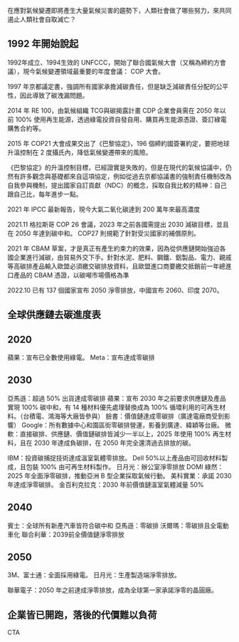 
在應對氣候變遷即將產生大量氣候災害的趨勢下，人類社會做了哪些努力，來共同遏止人類社會自取滅亡？

## 1992 年開始說起

1992年成立、1994生效的 UNFCCC，開始了聯合國氣候大會（又稱為締約方會議），現今氣候變遷領域最重要的年度會議： COP 大會。

1997 年京都議定書，強調所有國家承擔減碳責任，但是缺乏減碳責任分配的公平性，因此導致了碳洩漏問題。

2014 年 RE 100，由氣候組織 TCG與碳揭露計畫 CDP 企業會員需在 2050 年以前 100% 使用再生能源，透過綠電投資自發自用、購買再生能源憑證、簽訂綠電購售合約等。

2015 年 COP21 大會成果交出了《巴黎協定》，196 個締約國簽署約定，要把地球升溫控制在 2 度攝氏內，降低氣候變遷帶來的風險。

《巴黎協定》的升溫控制目標，已經證實是失敗的，但是在現代的氣候協議中，仍然有許多觀念與基礎都來自這項協定，例如從過去京都協議書的強制責任機制改為自我參與機制，提出國家自訂貢獻（NDC）的概念，採取自我比較的精神：自己跟自己比，每年進步一點。

2021 年 IPCC 最新報告，現今大氣二氧化碳達到 200 萬年來最高濃度

2021.11 格拉斯哥 COP 26 會議，2023 年之前各國需提出 2030 減碳目標，並且在 2050 年達到碳中和。 COP27 則規範了針對受災國家的補償原則。

2021 年 CBAM 草案，才是真正有產生約束力的效果，因為從供應鏈開始強迫各國企業進行減碳，由貿易外交下手。針對水泥、肥料、鋼鐵、鋁製品、電力、親戚等高碳排產品輸入歐盟必須繳交碳排放資料，且歐盟進口商要繳交抵銷前一年總進口產品的 CBAM 憑證，以碳噸市場價格為準


2022.10 已有 137 個國家宣布 2050 淨零排放，中國宣布 2060、印度 2070。


## 全球供應鏈去碳進度表

## 2020

蘋果：宣布已全數使用綠電。
Meta：宣布達成零碳排

## 2030

亞馬遜：超過 50% 出貨達成零碳排
蘋果：宣布 2030 年之前要求供應鏈及產品實現 100% 碳中和，有 14 種材料優先處理替換成為 100% 循環利用的可再生材料。（台積電、鴻海等大廠皆參與）
臉書：價值鏈達成零碳排（廣達電廠商受到影響）
Google：所有數據中心和園區街零碳排營運，影養到廣達、緯穎等台廠。
微軟：直接碳排、供應鏈、價值鏈碳排皆減少一半以上，2025 年使用 100% 再生材料，且在 2030 年達成負碳排，在 2050 年完全還清過去排放的碳。

IBM：投資碳捕捉技術達成溫室氣體零排放。
Dell 50%以上產品由可回收材料製成，且包裝 100% 由可再生材料製作。
日月光：辦公室淨零排放
DOMI 綠然：2025 年全面淨零碳排，推動亞洲 B 型企業採取氣候行動。
美科實業：承諾 2030 年達成淨零碳排。
金百利克拉克：2030 年前價值鏈溫室氣體減量 50%

## 2040

賓士：全球所有新產汽車皆符合碳中和
亞馬遜：零碳排
沃爾瑪：零碳排且全電動車化
聯合利華：2039前全價值鏈淨零排放

## 2050
3M、富士通：全面採用綠電。
日月光：生產製造端淨零排放。

聯華電子：2050 年之前達成淨零排放，成為全球第一家承諾淨零的晶圓廠。


## 企業皆已開跑，落後的代價難以負荷

CTA